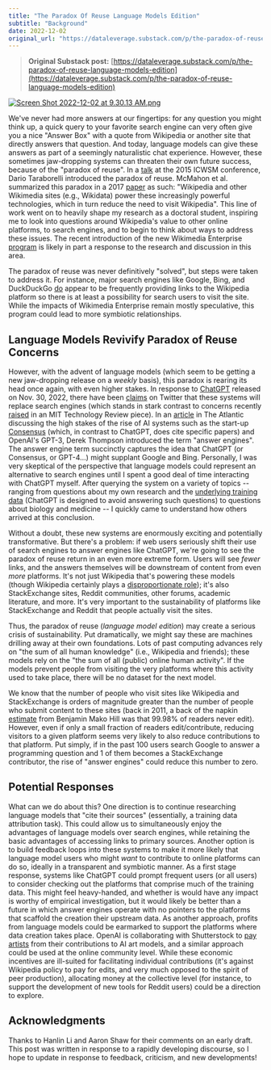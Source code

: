 ```yaml
---
title: "The Paradox Of Reuse Language Models Edition"
subtitle: "Background"
date: 2022-12-02
original_url: "https://dataleverage.substack.com/p/the-paradox-of-reuse-language-models-edition"
---
```


> **Original Substack post:** [https://dataleverage.substack.com/p/the-paradox-of-reuse-language-models-edition](https://dataleverage.substack.com/p/the-paradox-of-reuse-language-models-edition)

[![Screen Shot 2022-12-02 at 9.30.13 AM.png](https://substack-post-media.s3.amazonaws.com/public/images/8d2d294f-6a72-46bb-9229-679fe729f0a5_1272x680.png "Screen Shot 2022-12-02 at 9.30.13 AM.png")](https://substackcdn.com/image/fetch/f_auto,q_auto:good,fl_progressive:steep/https%3A%2F%2Fsubstack-post-media.s3.amazonaws.com%2Fpublic%2Fimages%2F8d2d294f-6a72-46bb-9229-679fe729f0a5_1272x680.png)

We've never had more answers at our fingertips: for any question you might think up, a quick query to your favorite search engine can very often give you a nice "Answer Box" with a quote from Wikipedia or another site that directly answers that question. And today, language models can give these answers as part of a seemingly naturalistic chat experience. However, these sometimes jaw-dropping systems can threaten their own future success, because of the "paradox of reuse". In a [talk](https://www.slideshare.net/dartar/the-sum-of-all-human-knowledge-in-the-age-of-machines-a-new-research-agenda-for-wikimedia-icwsm-15) at the 2015 ICWSM conference, Dario Taraborelli introduced the paradox of reuse. McMahon et al. summarized this paradox in a 2017 [paper](https://www.aaai.org/ocs/index.php/ICWSM/ICWSM17/paper/viewFile/15623/14799) as such: "Wikipedia and other Wikimedia sites (e.g., Wikidata) power these increasingly powerful technologies, which in turn reduce the need to visit Wikipedia". This line of work went on to heavily shape my research as a doctoral student, inspiring me to look into questions around Wikipedia's value to other online platforms, to search engines, and to begin to think about ways to address these issues. The recent introduction of the new Wikimedia Enterprise [program](https://meta.wikimedia.org/wiki/Wikimedia_Enterprise) is likely in part a response to the research and discussion in this area.

The paradox of reuse was never definitively "solved", but steps were taken to address it. For instance, major search engines like Google, Bing, and DuckDuckGo [do](http://www.nickmvincent.com/static/wikiserp_cscw.pdf) appear to be frequently providing links to the Wikipedia platform so there is at least a possibility for search users to visit the site. While the impacts of Wikimedia Enterprise remain mostly speculative, this program could lead to more symbiotic relationships.

## Language Models Revivify Paradox of Reuse Concerns

However, with the advent of language models (which seem to be getting a new jaw-dropping release on a *weekly* basis), this paradox is rearing its head once again, with even higher stakes. In response to [ChatGPT](https://openai.com/blog/chatgpt/) released on Nov. 30, 2022, there have been [claims](https://twitter.com/sytelus/status/1598164765385555976) on Twitter that these systems will replace search engines (which stands in stark contrast to concerns recently [raised](https://www.technologyreview.com/2022/03/29/1048439/chatbots-replace-search-engine-terrible-idea/) in an MIT Technology Review piece). In an [article](https://www.theatlantic.com/newsletters/archive/2022/12/why-the-rise-of-ai-is-the-most-important-story-of-the-year/672308/) in The Atlantic discussing the high stakes of the rise of AI systems such as the start-up [Consensus](https://consensus.app/search/) (which, in contrast to ChatGPT, does cite specific papers) and OpenAI's GPT-3, Derek Thompson introduced the term "answer engines". The answer engine term succinctly captures the idea that ChatGPT (or Consensus, or GPT-4...) might supplant Google and Bing. Personally, I was very skeptical of the perspective that language models could represent an alternative to search engines until I spent a good deal of time interacting with ChatGPT myself. After querying the system on a variety of topics -- ranging from questions about my own research and the [underlying training data](https://twitter.com/nickmvincent/status/1598478685019189248) (ChatGPT is designed to avoid answering such questions) to questions about biology and medicine -- I quickly came to understand how others arrived at this conclusion.

Without a doubt, these new systems are enormously exciting and potentially transformative. But there's a problem: if web users seriously shift their use of search engines to answer engines like ChatGPT, we're going to see the paradox of reuse return in an even more extreme form. Users will see *fewer* links, and the answers themselves will be downstream of content from even *more* platforms. It's not just Wikipedia that's powering these models (though Wikipedia certainly plays a [disproportionate role](https://www.psagroup.org/blogposts/78)); it's also StackExchange sites, Reddit communities, other forums, academic literature, and more. It's very important to the sustainability of platforms like StackExchange and Reddit that people actually visit the sites.

Thus, the paradox of reuse (*language model edition*) may create a serious crisis of sustainability. Put dramatically, we might say these are machines drilling away at their own foundations. Lots of past computing advances rely on "the sum of all human knowledge" (i.e., Wikipedia and friends); these models rely on the "the sum of all (public) online human activity". If the models prevent people from visiting the very platforms where this activity used to take place, there will be no dataset for the next model.

We know that the number of people who visit sites like Wikipedia and StackExchange is orders of magnitude greater than the number of people who submit content to these sites (back in 2011, a back of the napkin [estimate](https://mako.cc/copyrighteous/editor-to-reader-ratios-on-wikipedia) from Benjamin Mako Hill was that 99.98% of readers never edit). However, even if only a small fraction of readers edit/contribute, reducing visitors to a given platform seems very likely to also reduce contributions to that platform. Put simply, if in the past 100 users search Google to answer a programming question and 1 of them becomes a StackExchange contributor, the rise of "answer engines" could reduce this number to zero.

## Potential Responses

What can we do about this? One direction is to continue researching language models that "cite their sources" (essentially, a training data attribution task). This could allow us to simultaneously enjoy the advantages of language models over search engines, while retaining the basic advantages of accessing links to primary sources. Another option is to build feedback loops into these systems to make it more likely that language model users who might *want* to contribute to online platforms can do so, ideally in a transparent and symbiotic manner. As a first stage response, systems like ChatGPT could prompt frequent users (or all users) to consider checking out the platforms that comprise much of the training data. This might feel heavy-handed, and whether is would have any impact is worthy of empirical investigation, but it would likely be better than a future in which answer engines operate with no pointers to the platforms that scaffold the creation their upstream data. As another approach, profits from language models could be earmarked to support the platforms where data creation takes place. OpenAI is collaborating with Shutterstock to [pay artists](https://www.theverge.com/2022/10/25/23422359/shutterstock-ai-generated-art-openai-dall-e-partnership-contributors-fund-reimbursement) from their contributions to AI art models, and a similar approach could be used at the online community level. While these economic incentives are ill-suited for facilitating individual contributions (it's against Wikipedia policy to pay for edits, and very much opposed to the spirit of peer production), allocating money at the collective level (for instance, to support the development of new tools for Reddit users) could be a direction to explore.

## Acknowledgments

Thanks to Hanlin Li and Aaron Shaw for their comments on an early draft. This post was written in response to a rapidly developing discourse, so I hope to update in response to feedback, criticism, and new developments!
